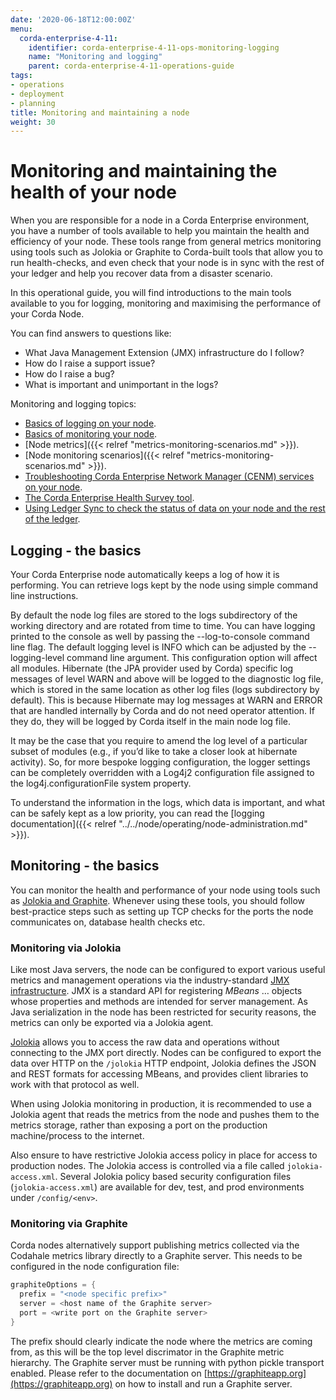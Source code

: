```yaml
---
date: '2020-06-18T12:00:00Z'
menu:
  corda-enterprise-4-11:
    identifier: corda-enterprise-4-11-ops-monitoring-logging
    name: "Monitoring and logging"
    parent: corda-enterprise-4-11-operations-guide
tags:
- operations
- deployment
- planning
title: Monitoring and maintaining a node
weight: 30
---
```

# Monitoring and maintaining the health of your node

When you are responsible for a node in a Corda Enterprise environment, you have a number of tools available to help you maintain the health and efficiency of your node. These tools range from general metrics monitoring using tools such as Jolokia or Graphite to Corda-built tools that allow you to run health-checks, and even check that your node is in sync with the rest of your ledger and help you recover data from a disaster scenario.

In this operational guide, you will find introductions to the main tools available to you for logging, monitoring and maximising the performance of your Corda Node.

You can find answers to questions like:

* What Java Management Extension (JMX) infrastructure do I follow?
* How do I raise a support issue?
* How do I raise a bug?
* What is important and unimportant in the logs?

Monitoring and logging topics:

* [Basics of logging on your node](#logging---the-basics).
* [Basics of monitoring your node](#monitoring---the-basics).
* [Node metrics]({{< relref "metrics-monitoring-scenarios.md" >}}).
* [Node monitoring scenarios]({{< relref "metrics-monitoring-scenarios.md" >}}).
* [Troubleshooting Corda Enterprise Network Manager (CENM) services on your node](monitoring-trouble-shooting.md).
* [The Corda Enterprise Health Survey tool](monitoring-trouble-shooting.html#corda-health-survey-tool).
* [Using Ledger Sync to check the status of data on your node and the rest of the ledger](monitoring-trouble-shooting.html#ledger-sync).

## Logging - the basics

Your Corda Enterprise node automatically keeps a log of how it is performing. You can retrieve logs kept by the node using simple command line instructions.

By default the node log files are stored to the logs subdirectory of the working directory and are rotated from time to time. You can have logging printed to the console as well by passing the --log-to-console command line flag. The default logging level is INFO which can be adjusted by the --logging-level command line argument. This configuration option will affect all modules. Hibernate (the JPA provider used by Corda) specific log messages of level WARN and above will be logged to the diagnostic log file, which is stored in the same location as other log files (logs subdirectory by default). This is because Hibernate may log messages at WARN and ERROR that are handled internally by Corda and do not need operator attention. If they do, they will be logged by Corda itself in the main node log file.

It may be the case that you require to amend the log level of a particular subset of modules (e.g., if you’d like to take a closer look at hibernate activity). So, for more bespoke logging configuration, the logger settings can be completely overridden with a Log4j2 configuration file assigned to the log4j.configurationFile system property.

To understand the information in the logs, which data is important, and what can be safely kept as a low priority, you can read the [logging documentation]({{< relref "../../node/operating/node-administration.md" >}}).

## Monitoring - the basics

You can monitor the health and performance of your node using tools such as [Jolokia and Graphite](../../node/operating/monitoring-and-logging/overview.html#node-monitoring). Whenever using these tools, you should follow best-practice steps such as setting up TCP checks for the ports the node communicates on, database health checks etc.

### Monitoring via Jolokia

Like most Java servers, the node can be configured to export various useful metrics and management operations via the industry-standard
[JMX infrastructure](https://en.wikipedia.org/wiki/Java_Management_Extensions). JMX is a standard API
for registering *MBeans* … objects whose properties and methods are intended for server management. As Java
serialization in the node has been restricted for security reasons, the metrics can only be exported via a Jolokia agent.

[Jolokia](https://jolokia.org/) allows you to access the raw data and operations without connecting to the JMX port
directly. Nodes can be configured to export the data over HTTP on the `/jolokia` HTTP endpoint, Jolokia defines the JSON and REST
formats for accessing MBeans, and provides client libraries to work with that protocol as well.

When using Jolokia monitoring in production, it is recommended to use a Jolokia agent that reads the metrics from the node
and pushes them to the metrics storage, rather than exposing a port on the production machine/process to the internet.

Also ensure to have restrictive Jolokia access policy in place for access to production nodes. The Jolokia access is controlled
via a file called `jolokia-access.xml`.
Several Jolokia policy based security configuration files (`jolokia-access.xml`) are available for dev, test, and prod
environments under `/config/<env>`.

### Monitoring via Graphite

Corda nodes alternatively support publishing metrics collected via the Codahale metrics library directly to a Graphite
server. This needs to be configured in the node configuration file:

```kotlin
graphiteOptions = {
  prefix = "<node specific prefix>"
  server = <host name of the Graphite server>
  port = <write port on the Graphite server>
}
```

The prefix should clearly indicate the node where the metrics are coming from, as this will be the top level discrimator
in the Graphite metric hierarchy.
The Graphite server must be running with python pickle transport enabled. Please refer to the documentation on
[https://graphiteapp.org](https://graphiteapp.org) on how to install and run a Graphite server.

